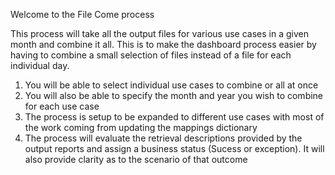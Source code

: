 Welcome to the File Come process

This process will take all the output files for various use cases in a given month and combine it all.
This is to make the dashboard process easier by having to combine a small selection of files instead of a file for each individual day.

1. You will be able to select individual use cases to combine or all at once
2. You will also be able to specify the month and year you wish to combine for each use case
3. The process is setup to be expanded to different use cases with most of the work coming from updating the mappings dictionary
4. The process will evaluate the retrieval descriptions provided by the output reports and assign a business status (Sucess or exception). 
It will also provide clarity as to the scenario of that outcome

